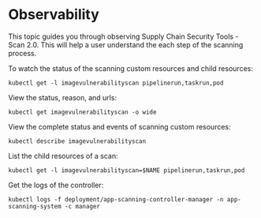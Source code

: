 # Observability

This topic guides you through observing Supply Chain Security Tools - Scan 2.0. This will help a user understand the each step of the scanning process.

To watch the status of the scanning custom resources and child resources:

```console
kubectl get -l imagevulnerabilityscan pipelinerun,taskrun,pod
```

View the status, reason, and urls:

```console
kubectl get imagevulnerabilityscan -o wide
```

View the complete status and events of scanning custom resources:

```console
kubectl describe imagevulnerabilityscan
```

List the child resources of a scan:

```console
kubectl get -l imagevulnerabilityscan=$NAME pipelinerun,taskrun,pod
```

Get the logs of the controller:

```console
kubectl logs -f deployment/app-scanning-controller-manager -n app-scanning-system -c manager
```